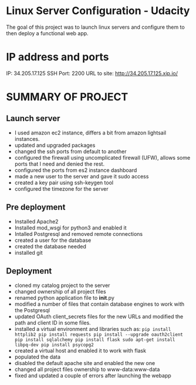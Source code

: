 # Linux Server Configuration - Udacity
The goal of this project was to launch linux servers and configure them to then deploy a functional web app.

# IP address and ports
IP: 34.205.17.125
SSH Port: 2200
URL to site: http://34.205.17.125.xip.io/

# SUMMARY OF PROJECT

## Launch server
* I used amazon ec2 instance, differs a bit from amazon lightsail instances.
* updated and upgraded packages
* changed the ssh ports from default to another
* configured the firewall using uncomplicated firewall (UFW), allows some ports that I need and denied the rest.
* configured the ports from es2 instance dashboard
* made a new user to the server and gave it sudo access
* created a key pair using ssh-keygen tool
* configured the timezone for the server

## Pre deployment
* Installed Apache2
* Installed mod_wsgi for python3 and enabled it
* Intalled Postgresql and removed remote connections
* created a user for the database
* created the database needed
* installed git

## Deployment
* cloned my catalog project to the server
* changed ownership of all project files
* renamed python application file to __init__.py
* modified a number of files that contain database engines to work with the Postgresql
* updated OAuth client_secrets files for the new URLs and modified the path and client ID in some files.
* installed a virtual environment and libraries such as:
`pip install httplib2
pip install requests
pip install --upgrade oauth2client
pip install sqlalchemy
pip install flask
sudo apt-get install libpq-dev
pip install psycopg2`
* created a virtual host and enabled it to work with flask
* populated the data
* disabled the default apache site and enabled the new one
* changed all project files ownership to www-data:www-data
* fixed and updated a couple of errors after launching the webapp




